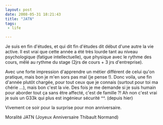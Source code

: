 ```yaml
---
layout: post
date: 2008-05-31 18:21:43
title: "JATN"
tags:
 - life

---
```


Je suis en fin d'études, et qui dit fin d'études dit début d'une autre la vie active. Il est vrai que cette année a été très lourde tant au niveau psychologique (fatigue intellectuelle), que physique avec le rythme des cours, mêlé au rythme du stage (2jrs de cours + 3 jrs d'entreprise).

Avec une forte impression d'apprendre un métier différent de celui qu'on pratique, mais bon je m'en sors pas mal (je pense !). Donc voila, une fin d'année plutôt chargée, pour tout ceux que je connais (surtout pour toi ma chérie ...), mais bon c'est la vie. Des fois je me demande si je suis humain pour aborder tout ça sans être affecté, c'est de famille ?! Ah non c'est vrai je suis un G33k qui plus est ingénieur sécurité ^^. (depuis hier)

Vivement ce soir pour la surprise pour mon anniversaire.

Moralité JATN (Joyeux Anniversaire Thibault Normand)
